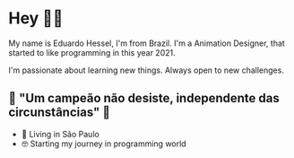 # Hey 👋🏻

My name is Eduardo Hessel, I'm from Brazil. I'm a Animation Designer, that started to like programming in this year 2021.

I'm passionate about learning new things. Always open to new challenges.

## 🧠 "Um campeão não desiste, independente das circunstâncias" 📖

-  📍  Living in São Paulo
- 🤓  Starting my journey in programming world
